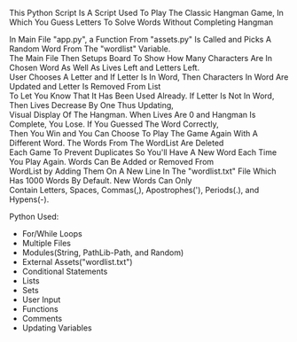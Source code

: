 This Python Script Is A Script Used To Play The Classic Hangman Game, In Which You Guess Letters To Solve Words Without Completing Hangman

In Main File "app.py", a Function From "assets.py" Is Called and Picks A Random Word From The "wordlist" Variable.<br>
The Main File Then Setups Board To Show How Many Characters Are In Chosen Word As Well As Lives Left and Letters Left.<br>
User Chooses A Letter and If Letter Is In Word, Then Characters In Word Are Updated and Letter Is Removed From List<br>
To Let You Know That It Has Been Used Already. If Letter Is Not In Word, Then Lives Decrease By One Thus Updating, <br>
Visual Display Of The Hangman. When Lives Are 0 and Hangman Is Complete, You Lose. If You Guessed The Word Correctly,<br>
Then You Win and You Can Choose To Play The Game Again With A Different Word. The Words From The WordList Are Deleted<br>
Each Game To Prevent Duplicates So You'll Have A New Word Each Time You Play Again. Words Can Be Added or Removed From<br>
WordList by Adding Them On A New Line In The "wordlist.txt" File Which Has 1000 Words By Default. New Words Can Only<br>
Contain Letters, Spaces, Commas(,), Apostrophes('), Periods(.), and Hypens(-).

Python Used:

- For/While Loops
- Multiple Files
- Modules(String, PathLib-Path, and Random)
- External Assets("wordlist.txt")
- Conditional Statements
- Lists 
- Sets
- User Input
- Functions
- Comments
- Updating Variables